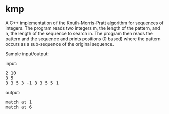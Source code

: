 # kmp
A C++ implementation of the Knuth-Morris-Pratt algorithm for sequences of integers. The program reads two integers m, the length of the pattern, and n, the length of the sequence to search in. The program then reads the pattern and the sequence and prints positions (0 based) where the pattern occurs as a sub-sequence of the original sequence.

Sample input/output:

input:
<pre>
2 10
3 5
3 3 5 3 -1 3 3 5 5 1
</pre>

output:
<pre>
match at 1
match at 6
</pre>
